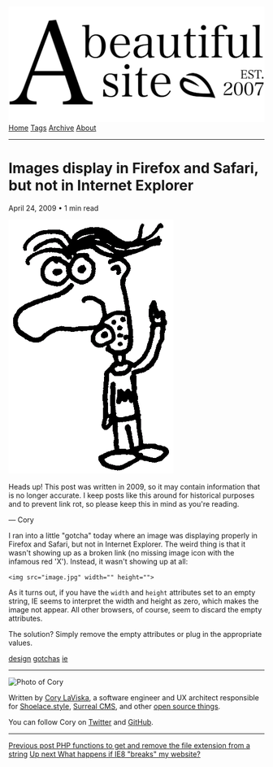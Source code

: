 <a href="../../index.html" class="header-link"><img src="../../images/logos/wordmark.svg" alt="A Beautiful Site" class="wordmark" /></a> <a href="../../index.html" class="nav-item">Home</a> <a href="../../tags/index.html" class="nav-item">Tags</a> <a href="../index.html" class="nav-item">Archive</a> <a href="../../about/index.html" class="nav-item">About</a>

---

# Images display in Firefox and Safari, but not in Internet Explorer

April 24, 2009 • 1 min read

![A drawing of a cartoon man pointing upwards](../../images/artwork/pointer.gif)

Heads up! This post was written in 2009, so it may contain information that is no longer accurate. I keep posts like this around for historical purposes and to prevent link rot, so please keep this in mind as you're reading.

— Cory

I ran into a little "gotcha" today where an image was displaying properly in Firefox and Safari, but not in Internet Explorer. The weird thing is that it wasn't showing up as a broken link (no missing image icon with the infamous red 'X'). Instead, it wasn't showing up at all:

    <img src="image.jpg" width="" height="">

As it turns out, if you have the `width` and `height` attributes set to an empty string, IE seems to interpret the width and height as zero, which makes the image not appear. All other browsers, of course, seem to discard the empty attributes.

The solution? Simply remove the empty attributes or plug in the appropriate values.

<a href="../../tags/design/index.html" class="post-tag">design</a> <a href="../../tags/gotchas/index.html" class="post-tag">gotchas</a> <a href="../../tags/ie/index.html" class="post-tag">ie</a>

---

<img src="http://0.gravatar.com/avatar/bf1b3b95fd5b096a3592247c29667b33?s=512" alt="Photo of Cory" class="avatar avatar-small" />

Written by [Cory LaViska](../../index-4.html), a software engineer and UX architect responsible for [Shoelace.style](https://shoelace.style/), [Surreal CMS](https://www.surrealcms.com/), and other [open source things](https://github.com/claviska).

You can follow Cory on [Twitter](https://twitter.com/claviska) and [GitHub](https://github.com/claviska).

---

<a href="../php-functions-to-get-and-remove-the-file-extension-from-a-string/index.html" class="post-nav-previous"><span class="small">Previous post</span> PHP functions to get and remove the file extension from a string</a> <a href="../what-happens-if-ie8-breaks-my-website/index.html" class="post-nav-next"><span class="small">Up next</span> What happens if IE8 "breaks" my website?</a>
